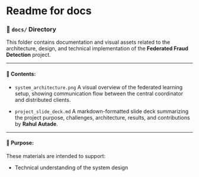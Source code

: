 # Readme for docs


### 📁 `docs/` Directory

This folder contains documentation and visual assets related to the architecture, design, and technical implementation of the **Federated Fraud Detection** project.

---

#### 📄 Contents:

* `system_architecture.png`
  A visual overview of the federated learning setup, showing communication flow between the central coordinator and distributed clients.

* `project_slide_deck.md`
  A markdown-formatted slide deck summarizing the project purpose, challenges, architecture, results, and contributions by **Rahul Autade**.

---

#### 📌 Purpose:

These materials are intended to support:

* Technical understanding of the system design


